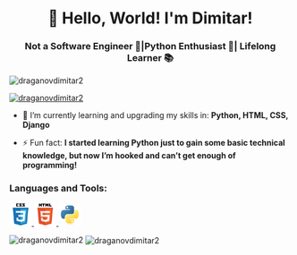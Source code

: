 <h1 align="center">👋 Hello, World! I'm Dimitar!</h1>
<h3 align="center">Not a Software Engineer 👶|Python Enthusiast 🐍| Lifelong Learner 📚</h3>

<p align="left"> <img src="https://komarev.com/ghpvc/?username=draganovdimitar2&label=Profile%20views&color=0e75b6&style=flat" alt="draganovdimitar2" /> </p>

<p align="left"> <a href="https://github.com/ryo-ma/github-profile-trophy"><img src="https://github-profile-trophy.vercel.app/?username=draganovdimitar2" alt="draganovdimitar2" /></a> </p>

- 🌱 I’m currently learning and upgrading my skills in: **Python, HTML, CSS, Django**

- ⚡ Fun fact: **I started learning Python just to gain some basic technical knowledge, but now I’m hooked and can’t get enough of programming!**

<h3 align="left">Languages and Tools:</h3>
<p align="left"> <a href="https://www.w3schools.com/css/" target="_blank" rel="noreferrer"> <img src="https://raw.githubusercontent.com/devicons/devicon/master/icons/css3/css3-original-wordmark.svg" alt="css3" width="40" height="40"/> </a> <a href="https://www.w3.org/html/" target="_blank" rel="noreferrer"> <img src="https://raw.githubusercontent.com/devicons/devicon/master/icons/html5/html5-original-wordmark.svg" alt="html5" width="40" height="40"/> </a> <a href="https://www.python.org" target="_blank" rel="noreferrer"> <img src="https://raw.githubusercontent.com/devicons/devicon/master/icons/python/python-original.svg" alt="python" width="40" height="40"/> </a> </p>

<p><img align="left" src="https://github-readme-stats.vercel.app/api/top-langs?username=draganovdimitar2&show_icons=true&locale=en&layout=compact" alt="draganovdimitar2" /></p>

<p>&nbsp;<img align="center" src="https://github-readme-stats.vercel.app/api?username=draganovdimitar2&show_icons=true&locale=en" alt="draganovdimitar2" /></p>
